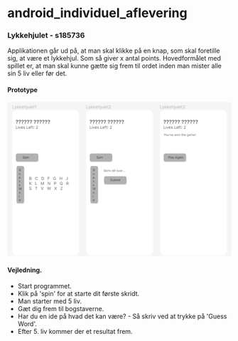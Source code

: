 # android_individuel_aflevering

### Lykkehjulet - s185736
Applikationen går ud på, at man skal klikke på en knap, som skal foretille sig, at være et lykkehjul. Som så giver x antal points.
Hovedformålet med spillet er, at man skal kunne gætte sig frem til ordet inden man mister alle sin 5 liv eller før det.

#### Prototype
![Screenshot](prototype.png)

#### Vejledning.
- Start programmet.
- Klik på 'spin' for at starte dit første skridt.
- Man starter med 5 liv.
- Gæt dig frem til bogstaverne.
- Har du en ide på hvad det kan være? - Så skriv ved at trykke på 'Guess Word'.
- Efter 5. liv kommer der et resultat frem.



